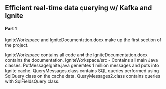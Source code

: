 ## Efficient real-time data querying w/ Kafka and Ignite

#### Part 1

IgniteWorkspace and IgniteDocumentation.docx make up the first section of the project.

IgniteWorkspace contains all code and the IgniteDocumentation.docx contains the documentation.
IgniteWorkspace/src - Contains all main Java classes. 
                      PutMessageIgnite.java generates 1 million messages and puts into Ignite cache.
                      QueryMessages.class contains SQL queries performed using SqlQuery class on the cache data.
                      QueryMessages2.class contains queries with SqlFieldsQuery class.
                      
                      
                      

